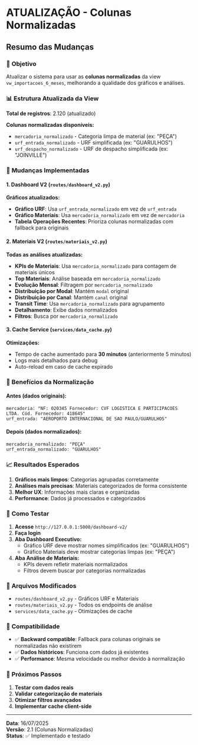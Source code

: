 # ATUALIZAÇÃO - Colunas Normalizadas

## Resumo das Mudanças

### 🎯 **Objetivo**
Atualizar o sistema para usar as **colunas normalizadas** da view `vw_importacoes_6_meses`, melhorando a qualidade dos gráficos e análises.

### 📊 **Estrutura Atualizada da View**

**Total de registros**: 2.120 (atualizado)

**Colunas normalizadas disponíveis:**
- `mercadoria_normalizado` - Categoria limpa de material (ex: "PEÇA")
- `urf_entrada_normalizado` - URF simplificada (ex: "GUARULHOS")
- `urf_despacho_normalizado` - URF de despacho simplificada (ex: "JOINVILLE")

### 🔄 **Mudanças Implementadas**

#### 1. **Dashboard V2** (`routes/dashboard_v2.py`)

**Gráficos atualizados:**
- **Gráfico URF**: Usa `urf_entrada_normalizado` em vez de `urf_entrada`
- **Gráfico Materiais**: Usa `mercadoria_normalizado` em vez de `mercadoria`
- **Tabela Operações Recentes**: Prioriza colunas normalizadas com fallback para originais

#### 2. **Materiais V2** (`routes/materiais_v2.py`)

**Todas as análises atualizadas:**
- **KPIs de Materiais**: Usa `mercadoria_normalizado` para contagem de materiais únicos
- **Top Materiais**: Análise baseada em `mercadoria_normalizado`
- **Evolução Mensal**: Filtragem por `mercadoria_normalizado`
- **Distribuição por Modal**: Mantém `modal` original
- **Distribuição por Canal**: Mantém `canal` original
- **Transit Time**: Usa `mercadoria_normalizado` para agrupamento
- **Detalhamento**: Exibe dados normalizados
- **Filtros**: Busca por `mercadoria_normalizado`

#### 3. **Cache Service** (`services/data_cache.py`)

**Otimizações:**
- Tempo de cache aumentado para **30 minutos** (anteriormente 5 minutos)
- Logs mais detalhados para debug
- Auto-reload em caso de cache expirado

### 🎨 **Benefícios da Normalização**

#### **Antes (dados originais):**
```
mercadoria: "NF: 020345 Fornecedor: CVF LOGISTICA E PARTICIPACOES LTDA. Cód. Fornecedor: 418645"
urf_entrada: "AEROPORTO INTERNACIONAL DE SAO PAULO/GUARULHOS"
```

#### **Depois (dados normalizados):**
```
mercadoria_normalizado: "PEÇA"
urf_entrada_normalizado: "GUARULHOS"
```

### 📈 **Resultados Esperados**

1. **Gráficos mais limpos**: Categorias agrupadas corretamente
2. **Análises mais precisas**: Materiais categorizados de forma consistente
3. **Melhor UX**: Informações mais claras e organizadas
4. **Performance**: Dados já processados e categorizados

### 🧪 **Como Testar**

1. **Acesse** `http://127.0.0.1:5000/dashboard-v2/`
2. **Faça login**
3. **Aba Dashboard Executivo:**
   - Gráfico URF deve mostrar nomes simplificados (ex: "GUARULHOS")
   - Gráfico Materiais deve mostrar categorias limpas (ex: "PEÇA")
4. **Aba Análise de Materiais:**
   - KPIs devem refletir materiais normalizados
   - Filtros devem buscar por categorias normalizadas

### 🔧 **Arquivos Modificados**

- `routes/dashboard_v2.py` - Gráficos URF e Materiais
- `routes/materiais_v2.py` - Todos os endpoints de análise
- `services/data_cache.py` - Otimizações de cache

### 📝 **Compatibilidade**

- ✅ **Backward compatible**: Fallback para colunas originais se normalizadas não existirem
- ✅ **Dados históricos**: Funciona com dados já existentes
- ✅ **Performance**: Mesma velocidade ou melhor devido à normalização

### 🚀 **Próximos Passos**

1. **Testar com dados reais**
2. **Validar categorização de materiais**
3. **Otimizar filtros avançados**
4. **Implementar cache client-side**

---

**Data**: 16/07/2025  
**Versão**: 2.1 (Colunas Normalizadas)  
**Status**: ✅ Implementado e testado
